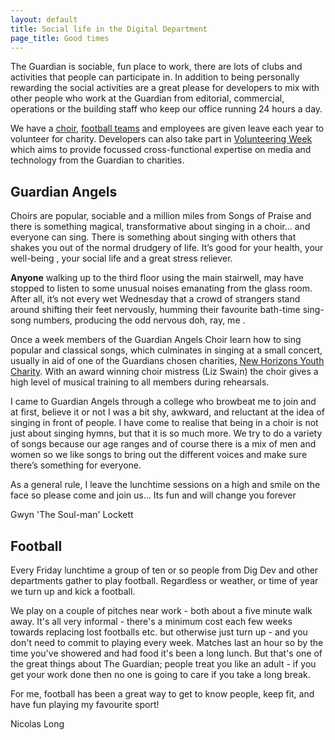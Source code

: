 ```yaml
---
layout: default
title: Social life in the Digital Department
page_title: Good times
---
```


The Guardian is sociable, fun place to work, there are lots of clubs and activities that people can participate in. In addition to being personally rewarding the social activities are a great please for developers to mix with other people who work at the Guardian from editorial, commercial, operations or the building staff who keep our office running 24 hours a day.

We have a [choir](#guardian_angels), [football teams](#football) and employees are given leave each year to volunteer for charity. Developers can also take part in [Volunteering Week](http://www.theguardian.com/sustainability/volunteering-week) which aims to provide focussed cross-functional expertise on media and technology from the Guardian to charities.

## Guardian Angels

Choirs are popular, sociable and a million miles from Songs of Praise and there is something magical, transformative about singing in a choir... and everyone can sing.  There is something about singing with others that shakes you out of the normal drudgery of life.  It’s good for your health, your well-being , your social life and a great stress reliever. 

**Anyone** walking up to the third floor using the main stairwell, may have stopped to listen to some unusual noises emanating from the glass room. After all, it’s not every wet Wednesday that a crowd of strangers stand around shifting their feet nervously, humming their favourite bath-time sing-song numbers, producing the odd nervous doh, ray, me .

Once a week members of the Guardian Angels Choir learn how to sing popular and classical songs, which culminates in singing at a small concert, usually in aid of one of the Guardians chosen charities, [New Horizons Youth Charity](http://www.nhyouthcentre.org.uk/).  With an award winning choir mistress (Liz Swain) the choir gives a high level of musical training to all members during rehearsals.

I came to Guardian Angels through a college who browbeat me to join and at first, believe it or not I was a bit shy, awkward, and reluctant at the idea of singing in front of people. I have come to realise that being in a choir is not just about singing hymns, but that it is so much more.  We try to do a variety of songs because our age ranges and of course there is a mix of men and women so we like songs to bring out the different voices and make sure there’s something for everyone. 

As a general rule, I leave the lunchtime sessions on a high and smile on the face so please come and join us... Its fun and will change you forever

Gwyn 'The Soul-man' Lockett

## Football

Every Friday lunchtime a group of ten or so people from Dig Dev and other departments gather to play football. Regardless or weather, or time of year we turn up and kick a football.

We play on a couple of pitches near work - both about a five minute walk away. It's all very informal - there's a minimum cost each few weeks towards replacing lost footballs etc. but otherwise just turn up - and you don't need to commit to playing every week. Matches last an hour so by the time you've showered and had food it's been a long lunch. But that's one of the great things about The Guardian; people treat you like an adult - if you get your work done then no one is going to care if you take a long break.

For me, football has been a great way to get to know people, keep fit, and have fun playing my favourite sport!

Nicolas Long
